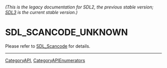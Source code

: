 ###### (This is the legacy documentation for SDL2, the previous stable version; [SDL3](https://wiki.libsdl.org/SDL3/) is the current stable version.)
# SDL_SCANCODE_UNKNOWN

Please refer to [SDL_Scancode](SDL_Scancode) for details.

----
[CategoryAPI](CategoryAPI), [CategoryAPIEnumerators](CategoryAPIEnumerators)

